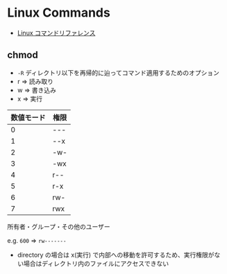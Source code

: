 # Linux Commands

- [Linux コマンドリファレンス](http://www.redout.net/data/command.html)

## chmod

- `-R` ディレクトリ以下を再帰的に辿ってコマンド適用するためのオプション
- r => 読み取り
- w => 書き込み
- x => 実行

| 数値モード | 権限 |
| --- | --- |
|  0  |  ---  |
|  1  |  --x  |
|  2  |  -w-  |
|  3  |  -wx  |
|  4  |  r--  |
|  5  |  r-x  |
|  6  |  rw-  |
|  7  |  rwx  |

所有者・グループ・その他のユーザー

e.g. `600` => `rw-------`

- directory の場合は x(実行) で内部への移動を許可するため、実行権限がない場合はディレクトリ内のファイルにアクセスできない
